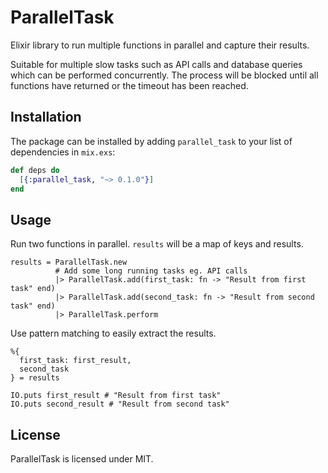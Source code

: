 # ParallelTask

Elixir library to run multiple functions in parallel and capture their results.

Suitable for multiple slow tasks such as API calls and database queries which can be performed concurrently. The process will be blocked until all functions have returned or the timeout has been reached.

## Installation

The package can be installed by adding `parallel_task` to your list of dependencies in `mix.exs`:

```elixir
def deps do
  [{:parallel_task, "~> 0.1.0"}]
end
```

## Usage

Run two functions in parallel. `results` will be a map of keys and results.
```
results = ParallelTask.new
          # Add some long running tasks eg. API calls
          |> ParallelTask.add(first_task: fn -> "Result from first task" end)
          |> ParallelTask.add(second_task: fn -> "Result from second task" end)
          |> ParallelTask.perform
```

Use pattern matching to easily extract the results.
```
%{
  first_task: first_result,
  second_task
} = results

IO.puts first_result # "Result from first task"
IO.puts second_result # "Result from second task"
```

## License

ParallelTask is licensed under MIT.
